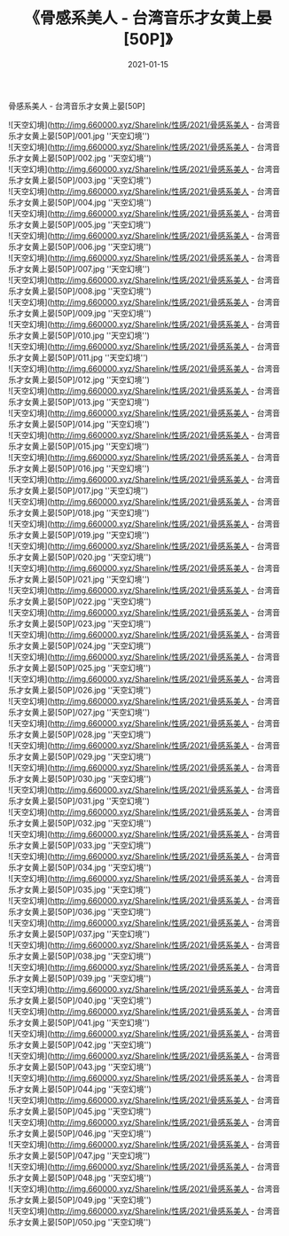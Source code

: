 ﻿---
layout: post
title:  《骨感系美人 - 台湾音乐才女黄上晏[50P]》
date:   2021-01-15
img: http://img.660000.xyz/Sharelink/性感/2021/骨感系美人 - 台湾音乐才女黄上晏[50P]/000.jpg
categories: [美女, 性感, 泳衣]
---

骨感系美人 - 台湾音乐才女黄上晏[50P]



![天空幻境](http://img.660000.xyz/Sharelink/性感/2021/骨感系美人 - 台湾音乐才女黄上晏[50P]/001.jpg ''天空幻境'') <br>
![天空幻境](http://img.660000.xyz/Sharelink/性感/2021/骨感系美人 - 台湾音乐才女黄上晏[50P]/002.jpg ''天空幻境'') <br>
![天空幻境](http://img.660000.xyz/Sharelink/性感/2021/骨感系美人 - 台湾音乐才女黄上晏[50P]/003.jpg ''天空幻境'') <br>
![天空幻境](http://img.660000.xyz/Sharelink/性感/2021/骨感系美人 - 台湾音乐才女黄上晏[50P]/004.jpg ''天空幻境'') <br>
![天空幻境](http://img.660000.xyz/Sharelink/性感/2021/骨感系美人 - 台湾音乐才女黄上晏[50P]/005.jpg ''天空幻境'') <br>
![天空幻境](http://img.660000.xyz/Sharelink/性感/2021/骨感系美人 - 台湾音乐才女黄上晏[50P]/006.jpg ''天空幻境'') <br>
![天空幻境](http://img.660000.xyz/Sharelink/性感/2021/骨感系美人 - 台湾音乐才女黄上晏[50P]/007.jpg ''天空幻境'') <br>
![天空幻境](http://img.660000.xyz/Sharelink/性感/2021/骨感系美人 - 台湾音乐才女黄上晏[50P]/008.jpg ''天空幻境'') <br>
![天空幻境](http://img.660000.xyz/Sharelink/性感/2021/骨感系美人 - 台湾音乐才女黄上晏[50P]/009.jpg ''天空幻境'') <br>
![天空幻境](http://img.660000.xyz/Sharelink/性感/2021/骨感系美人 - 台湾音乐才女黄上晏[50P]/010.jpg ''天空幻境'') <br>
![天空幻境](http://img.660000.xyz/Sharelink/性感/2021/骨感系美人 - 台湾音乐才女黄上晏[50P]/011.jpg ''天空幻境'') <br>
![天空幻境](http://img.660000.xyz/Sharelink/性感/2021/骨感系美人 - 台湾音乐才女黄上晏[50P]/012.jpg ''天空幻境'') <br>
![天空幻境](http://img.660000.xyz/Sharelink/性感/2021/骨感系美人 - 台湾音乐才女黄上晏[50P]/013.jpg ''天空幻境'') <br>
![天空幻境](http://img.660000.xyz/Sharelink/性感/2021/骨感系美人 - 台湾音乐才女黄上晏[50P]/014.jpg ''天空幻境'') <br>
![天空幻境](http://img.660000.xyz/Sharelink/性感/2021/骨感系美人 - 台湾音乐才女黄上晏[50P]/015.jpg ''天空幻境'') <br>
![天空幻境](http://img.660000.xyz/Sharelink/性感/2021/骨感系美人 - 台湾音乐才女黄上晏[50P]/016.jpg ''天空幻境'') <br>
![天空幻境](http://img.660000.xyz/Sharelink/性感/2021/骨感系美人 - 台湾音乐才女黄上晏[50P]/017.jpg ''天空幻境'') <br>
![天空幻境](http://img.660000.xyz/Sharelink/性感/2021/骨感系美人 - 台湾音乐才女黄上晏[50P]/018.jpg ''天空幻境'') <br>
![天空幻境](http://img.660000.xyz/Sharelink/性感/2021/骨感系美人 - 台湾音乐才女黄上晏[50P]/019.jpg ''天空幻境'') <br>
![天空幻境](http://img.660000.xyz/Sharelink/性感/2021/骨感系美人 - 台湾音乐才女黄上晏[50P]/020.jpg ''天空幻境'') <br>
![天空幻境](http://img.660000.xyz/Sharelink/性感/2021/骨感系美人 - 台湾音乐才女黄上晏[50P]/021.jpg ''天空幻境'') <br>
![天空幻境](http://img.660000.xyz/Sharelink/性感/2021/骨感系美人 - 台湾音乐才女黄上晏[50P]/022.jpg ''天空幻境'') <br>
![天空幻境](http://img.660000.xyz/Sharelink/性感/2021/骨感系美人 - 台湾音乐才女黄上晏[50P]/023.jpg ''天空幻境'') <br>
![天空幻境](http://img.660000.xyz/Sharelink/性感/2021/骨感系美人 - 台湾音乐才女黄上晏[50P]/024.jpg ''天空幻境'') <br>
![天空幻境](http://img.660000.xyz/Sharelink/性感/2021/骨感系美人 - 台湾音乐才女黄上晏[50P]/025.jpg ''天空幻境'') <br>
![天空幻境](http://img.660000.xyz/Sharelink/性感/2021/骨感系美人 - 台湾音乐才女黄上晏[50P]/026.jpg ''天空幻境'') <br>
![天空幻境](http://img.660000.xyz/Sharelink/性感/2021/骨感系美人 - 台湾音乐才女黄上晏[50P]/027.jpg ''天空幻境'') <br>
![天空幻境](http://img.660000.xyz/Sharelink/性感/2021/骨感系美人 - 台湾音乐才女黄上晏[50P]/028.jpg ''天空幻境'') <br>
![天空幻境](http://img.660000.xyz/Sharelink/性感/2021/骨感系美人 - 台湾音乐才女黄上晏[50P]/029.jpg ''天空幻境'') <br>
![天空幻境](http://img.660000.xyz/Sharelink/性感/2021/骨感系美人 - 台湾音乐才女黄上晏[50P]/030.jpg ''天空幻境'') <br>
![天空幻境](http://img.660000.xyz/Sharelink/性感/2021/骨感系美人 - 台湾音乐才女黄上晏[50P]/031.jpg ''天空幻境'') <br>
![天空幻境](http://img.660000.xyz/Sharelink/性感/2021/骨感系美人 - 台湾音乐才女黄上晏[50P]/032.jpg ''天空幻境'') <br>
![天空幻境](http://img.660000.xyz/Sharelink/性感/2021/骨感系美人 - 台湾音乐才女黄上晏[50P]/033.jpg ''天空幻境'') <br>
![天空幻境](http://img.660000.xyz/Sharelink/性感/2021/骨感系美人 - 台湾音乐才女黄上晏[50P]/034.jpg ''天空幻境'') <br>
![天空幻境](http://img.660000.xyz/Sharelink/性感/2021/骨感系美人 - 台湾音乐才女黄上晏[50P]/035.jpg ''天空幻境'') <br>
![天空幻境](http://img.660000.xyz/Sharelink/性感/2021/骨感系美人 - 台湾音乐才女黄上晏[50P]/036.jpg ''天空幻境'') <br>
![天空幻境](http://img.660000.xyz/Sharelink/性感/2021/骨感系美人 - 台湾音乐才女黄上晏[50P]/037.jpg ''天空幻境'') <br>
![天空幻境](http://img.660000.xyz/Sharelink/性感/2021/骨感系美人 - 台湾音乐才女黄上晏[50P]/038.jpg ''天空幻境'') <br>
![天空幻境](http://img.660000.xyz/Sharelink/性感/2021/骨感系美人 - 台湾音乐才女黄上晏[50P]/039.jpg ''天空幻境'') <br>
![天空幻境](http://img.660000.xyz/Sharelink/性感/2021/骨感系美人 - 台湾音乐才女黄上晏[50P]/040.jpg ''天空幻境'') <br>
![天空幻境](http://img.660000.xyz/Sharelink/性感/2021/骨感系美人 - 台湾音乐才女黄上晏[50P]/041.jpg ''天空幻境'') <br>
![天空幻境](http://img.660000.xyz/Sharelink/性感/2021/骨感系美人 - 台湾音乐才女黄上晏[50P]/042.jpg ''天空幻境'') <br>
![天空幻境](http://img.660000.xyz/Sharelink/性感/2021/骨感系美人 - 台湾音乐才女黄上晏[50P]/043.jpg ''天空幻境'') <br>
![天空幻境](http://img.660000.xyz/Sharelink/性感/2021/骨感系美人 - 台湾音乐才女黄上晏[50P]/044.jpg ''天空幻境'') <br>
![天空幻境](http://img.660000.xyz/Sharelink/性感/2021/骨感系美人 - 台湾音乐才女黄上晏[50P]/045.jpg ''天空幻境'') <br>
![天空幻境](http://img.660000.xyz/Sharelink/性感/2021/骨感系美人 - 台湾音乐才女黄上晏[50P]/046.jpg ''天空幻境'') <br>
![天空幻境](http://img.660000.xyz/Sharelink/性感/2021/骨感系美人 - 台湾音乐才女黄上晏[50P]/047.jpg ''天空幻境'') <br>
![天空幻境](http://img.660000.xyz/Sharelink/性感/2021/骨感系美人 - 台湾音乐才女黄上晏[50P]/048.jpg ''天空幻境'') <br>
![天空幻境](http://img.660000.xyz/Sharelink/性感/2021/骨感系美人 - 台湾音乐才女黄上晏[50P]/049.jpg ''天空幻境'') <br>
![天空幻境](http://img.660000.xyz/Sharelink/性感/2021/骨感系美人 - 台湾音乐才女黄上晏[50P]/050.jpg ''天空幻境'') <br>
